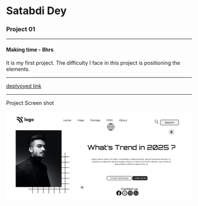 # Satabdi Dey
### Project 01

---
#### Making time - 8hrs
It is my first project.
The difficulty I face in this project is positioning the elements.

---
[deplyoyed link](https://my-first-project-street-style.netlify.app/)

---
Project Screen shot

![project image](./assets/screencapture.png)
